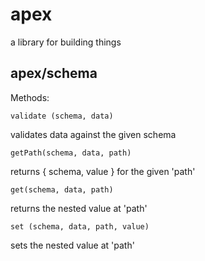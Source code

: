 # apex

a library for building things


## apex/schema

Methods:

`validate (schema, data)`

validates data against the given schema

`getPath(schema, data, path)`

returns { schema, value } for the given 'path'

`get(schema, data, path)`

returns the nested value at 'path'

`set (schema, data, path, value)`

sets the nested value at 'path'

